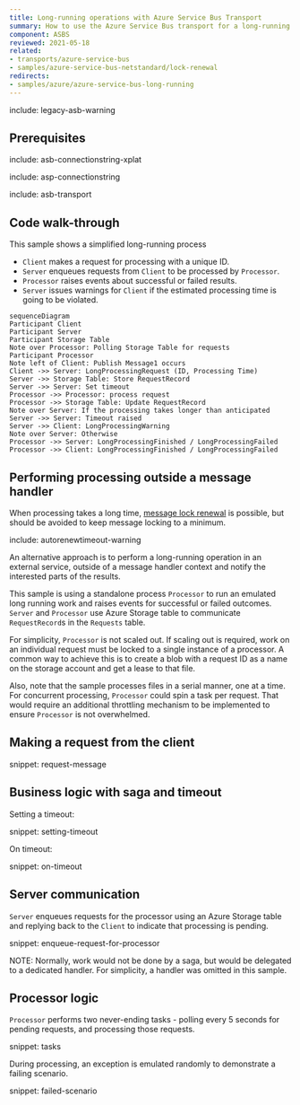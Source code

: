 ```yaml
---
title: Long-running operations with Azure Service Bus Transport
summary: How to use the Azure Service Bus transport for a long-running process
component: ASBS
reviewed: 2021-05-18
related:
- transports/azure-service-bus
- samples/azure-service-bus-netstandard/lock-renewal
redirects:
- samples/azure/azure-service-bus-long-running
---
```


include: legacy-asb-warning


## Prerequisites

include: asb-connectionstring-xplat

include: asp-connectionstring


include: asb-transport


## Code walk-through

This sample shows a simplified long-running process

 * `Client` makes a request for processing with a unique ID.
 * `Server` enqueues requests from `Client` to be processed by `Processor`.
 * `Processor` raises events about successful or failed results.
 * `Server` issues warnings for `Client` if the estimated processing time is going to be violated. 

```mermaid
sequenceDiagram
Participant Client
Participant Server
Participant Storage Table
Note over Processor: Polling Storage Table for requests
Participant Processor
Note left of Client: Publish Message1 occurs
Client ->> Server: LongProcessingRequest (ID, Processing Time)
Server ->> Storage Table: Store RequestRecord
Server ->> Server: Set timeout
Processor ->> Processor: process request
Processor ->> Storage Table: Update RequestRecord
Note over Server: If the processing takes longer than anticipated
Server ->> Server: Timeout raised
Server ->> Client: LongProcessingWarning
Note over Server: Otherwise
Processor ->> Server: LongProcessingFinished / LongProcessingFailed
Processor ->> Client: LongProcessingFinished / LongProcessingFailed
```


## Performing processing outside a message handler

When processing takes a long time, [message lock renewal](/transports/azure-service-bus/legacy/message-lock-renewal.md) is possible, but should be avoided to keep message locking to a minimum. 

include: autorenewtimeout-warning

An alternative approach is to perform a long-running operation in an external service, outside of a message handler context and notify the interested parts of the results. 

This sample is using a standalone process `Processor` to run an emulated long running work and raises events for successful or failed outcomes. `Server` and `Processor` use Azure Storage table to communicate `RequestRecord`s in the `Requests` table.

For simplicity, `Processor` is not scaled out. If scaling out is required, work on an individual request must be locked to a single instance of a processor. A common way to achieve this is to create a blob with a request ID as a name on the storage account and get a lease to that file.

Also, note that the sample processes files in a serial manner, one at a time. For concurrent processing, `Processor` could spin a task per request. That would require an additional throttling mechanism to be implemented to ensure `Processor` is not overwhelmed.


## Making a request from the client

snippet: request-message


## Business logic with saga and timeout

Setting a timeout:

snippet: setting-timeout

On timeout:

snippet: on-timeout


## Server communication

`Server` enqueues requests for the processor using an Azure Storage table and replying back to the `Client` to indicate that processing is pending. 

snippet: enqueue-request-for-processor

NOTE: Normally, work would not be done by a saga, but would be delegated to a dedicated handler. For simplicity, a handler was omitted in this sample.


## Processor logic

`Processor` performs two never-ending tasks - polling every 5 seconds for pending requests, and processing those requests.

snippet: tasks

During processing, an exception is emulated randomly to demonstrate a failing scenario.

snippet: failed-scenario
